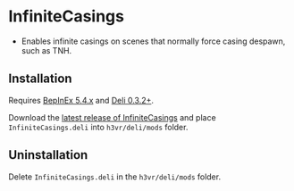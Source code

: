 # InfiniteCasings
- Enables infinite casings on scenes that normally force casing despawn, such as TNH.

## Installation
Requires [BepInEx 5.4.x](https://github.com/BepInEx/BepInEx/releases/latest) and [Deli 0.3.2+](https://github.com/Deli-Collective/Deli/releases).

Download the [latest release of InfiniteCasings](https://github.com/Maiq-The-Dude/InfiniteCasings/releases/latest) and place `InfiniteCasings.deli` into `h3vr/deli/mods` folder.

## Uninstallation
Delete `InfiniteCasings.deli` in the `h3vr/deli/mods` folder.
